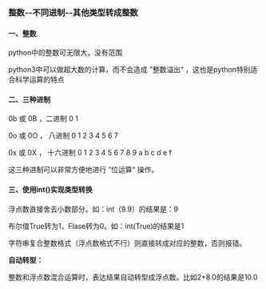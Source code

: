 ### 整数--不同进制--其他类型转成整数

#### 一、整数

python中的整数可无限大，没有范围

python3中可以做超大数的计算，而不会造成 ”整数溢出“ ，这也是python特别适合科学运算的特点



#### 二、三种进制

0b 或 0B ，二进制 0 1

0o 或 0O ， 八进制 0 1 2 3 4 5 6 7

0x 或 0X ， 十六进制 0 1 2 3 4 5 6 7 8 9 a b c d e f

这三种进制可以非常方便地进行 ”位运算“ 操作。



#### 三、使用int()实现类型转换

浮点数直接舍去小数部分。如：int（9.9）的结果是：9

布尔值True转为1，Flase转为0。如：int(True)的结果是1

字符串复合整数格式（浮点数格式不行）则直接转成对应的整数，否则报错。

**自动转型：**

整数和浮点数混合运算时，表达结果自动转型成浮点数。比如2+8.0的结果是10.0